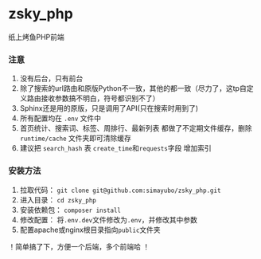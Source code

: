 # zsky_php
纸上烤鱼PHP前端

### 注意
1. 没有后台，只有前台
2. 除了搜索的url路由和原版Python不一致，其他的都一致（尽力了，这tp自定义路由接收参数搞不明白，符号都识别不了）
3. Sphinx还是用的原版，只是调用了API(只在搜索时用到了)
4. 所有配置均在 `.env` 文件中
5. 首页统计、搜索词、标签、周排行、最新列表 都做了不定期文件缓存，删除 `runtime/cache` 文件夹即可清除缓存 
6. 建议把 `search_hash` 表 `create_time`和`requests`字段 增加索引

### 安装方法

1. 拉取代码：
`git clone git@github.com:simayubo/zsky_php.git`
2. 进入目录：
`cd zsky_php`
3. 安装依赖包：
`composer install`
4. 修改配置：
将`.env.dev`文件修改为`.env`，并修改其中参数
5. 配置apache或nginx根目录指向`public`文件夹

！简单搞了下，方便一个后端，多个前端哈 ！

